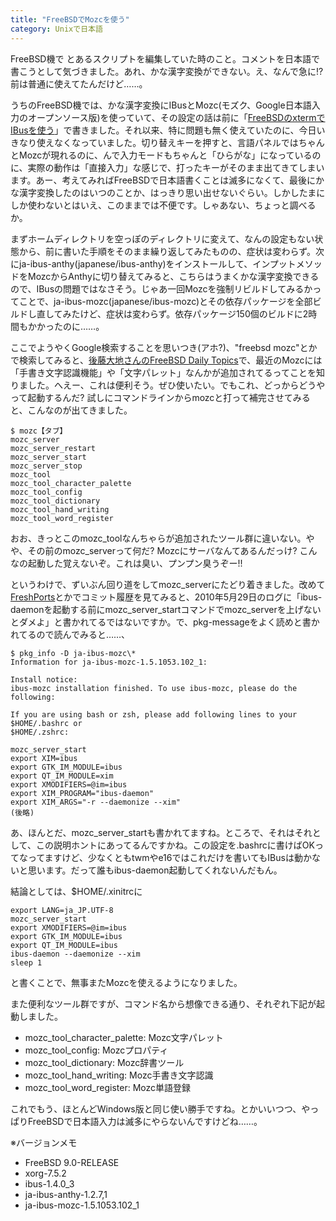 ```yaml
---
title: "FreeBSDでMozcを使う"
category: Unixで日本語
---
```


FreeBSD機で とあるスクリプトを編集していた時のこと。コメントを日本語で書こうとして気づきました。あれ、かな漢字変換ができない。え、なんで急に!? 前は普通に使えてたんだけど……。

うちのFreeBSD機では、かな漢字変換にIBusとMozc(モズク、Google日本語入力のオープンソース版)を使っていて、その設定の話は前に「[FreeBSDのxtermでIBusを使う](20110424.html)」で書きました。それ以来、特に問題も無く使えていたのに、今日いきなり使えなくなっていました。切り替えキーを押すと、言語パネルではちゃんとMozcが現れるのに、んで入力モードもちゃんと「ひらがな」になっているのに、実際の動作は「直接入力」な感じで、打ったキーがそのまま出てきてしまいます。あー、考えてみればFreeBSDで日本語書くことは滅多になくて、最後にかな漢字変換したのはいつのことか、はっきり思い出せないぐらい。しかしたまにしか使わないとはいえ、このままでは不便です。しゃあない、ちょっと調べるか。

まずホームディレクトリを空っぽのディレクトリに変えて、なんの設定もない状態から、前に書いた手順をそのまま繰り返してみたものの、症状は変わらず。次にja-ibus-anthy(japanese/ibus-anthy)をインストールして、インプットメソッドをMozcからAnthyに切り替えてみると、こちらはうまくかな漢字変換できるので、IBusの問題ではなさそう。じゃあ一回Mozcを強制リビルドしてみるかってことで、ja-ibus-mozc(japanese/ibus-mozc)とその依存パッケージを全部ビルドし直してみたけど、症状は変わらず。依存パッケージ150個のビルドに2時間もかかったのに……。

ここでようやくGoogle検索することを思いつき(アホ?)、"freebsd mozc"とかで検索してみると、[後藤大地さんのFreeBSD Daily Topics](http://gihyo.jp/admin/clip/01/fdt/201112/05)で、最近のMozcには「手書き文字認識機能」や「文字パレット」なんかが追加されてるってことを知りました。へえー、これは便利そう。ぜひ使いたい。でもこれ、どっからどうやって起動するんだ? 試しにコマンドラインからmozcと打って補完させてみると、こんなのが出てきました。

```console
$ mozc【タブ】
mozc_server
mozc_server_restart
mozc_server_start
mozc_server_stop
mozc_tool
mozc_tool_character_palette
mozc_tool_config
mozc_tool_dictionary
mozc_tool_hand_writing
mozc_tool_word_register
```

おお、きっとこのmozc_toolなんちゃらが追加されたツール群に違いない。やや、その前のmozc_serverって何だ? Mozcにサーバなんてあるんだっけ? こんなの起動した覚えないぞ。これは臭い、プンプン臭うぞー!!

というわけで、ずいぶん回り道をしてmozc_serverにたどり着きました。改めて[FreshPorts](http://www.freshports.org/japanese/ibus-mozc/)とかでコミット履歴を見てみると、2010年5月29日のログに「ibus-daemonを起動する前にmozc_server_startコマンドでmozc_serverを上げないとダメよ」と書かれてるではないですか。で、pkg-messageをよく読めと書かれてるので読んでみると……、

```console
$ pkg_info -D ja-ibus-mozc\*
Information for ja-ibus-mozc-1.5.1053.102_1:

Install notice:
ibus-mozc installation finished. To use ibus-mozc, please do the following:

If you are using bash or zsh, please add following lines to your $HOME/.bashrc or
$HOME/.zshrc:

mozc_server_start
export XIM=ibus
export GTK_IM_MODULE=ibus
export QT_IM_MODULE=xim
export XMODIFIERS=@im=ibus
export XIM_PROGRAM="ibus-daemon"
export XIM_ARGS="-r --daemonize --xim"
(後略)
```

あ、ほんとだ、mozc_server_startも書かれてますね。ところで、それはそれとして、この説明ホントにあってるんですかね。この設定を.bashrcに書けばOKってなってますけど、少なくともtwmやe16ではこれだけを書いてもIBusは動かないと思います。だって誰もibus-daemon起動してくれないんだもん。

結論としては、$HOME/.xinitrcに

```shell
export LANG=ja_JP.UTF-8
mozc_server_start
export XMODIFIERS=@im=ibus
export GTK_IM_MODULE=ibus
export QT_IM_MODULE=ibus
ibus-daemon --daemonize --xim
sleep 1
```

と書くことで、無事またMozcを使えるようになりました。

また便利なツール群ですが、コマンド名から想像できる通り、それぞれ下記が起動しました。

- mozc_tool_character_palette: Mozc文字パレット
- mozc_tool_config: Mozcプロパティ
- mozc_tool_dictionary: Mozc辞書ツール
- mozc_tool_hand_writing: Mozc手書き文字認識
- mozc_tool_word_register: Mozc単語登録

これでもう、ほとんどWindows版と同じ使い勝手ですね。とかいいつつ、やっぱりFreeBSDで日本語入力は滅多にやらないんですけどね……。

※バージョンメモ

- FreeBSD 9.0-RELEASE
- xorg-7.5.2
- ibus-1.4.0_3
- ja-ibus-anthy-1.2.7,1
- ja-ibus-mozc-1.5.1053.102_1
